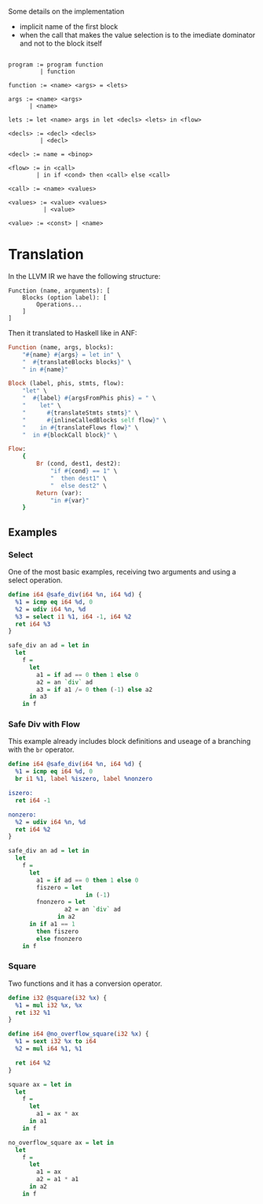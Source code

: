 
Some details on the implementation

* implicit name of the first block
* when the call that makes the value selection is to the imediate dominator and not to the block itself

```

program := program function
         | function

function := <name> <args> = <lets>

args := <name> <args>
      | <name>

lets := let <name> args in let <decls> <lets> in <flow>

<decls> := <decl> <decls>
         | <decl>

<decl> := name = <binop>

<flow> := in <call>
        | in if <cond> then <call> else <call>

<call> := <name> <values>

<values> := <value> <values>
          | <value>

<value> := <const> | <name>

```

# Translation

In the LLVM IR we have the following structure:

```
Function (name, arguments): [
    Blocks (option label): [
        Operations...
    ]
]
```

Then it translated to Haskell like in ANF:

```ruby
Function (name, args, blocks):
    "#{name} #{args} = let in" \
    "  #{translateBlocks blocks}" \
    " in #{name}"

Block (label, phis, stmts, flow):
    "let" \
    "  #{label} #{argsFromPhis phis} = " \
    "    let" \ 
    "      #{translateStmts stmts}" \
    "      #{inlineCalledBlocks self flow}" \
    "    in #{translateFlows flow}" \
    "  in #{blockCall block}" \

Flow:
    {
        Br (cond, dest1, dest2):
            "if #{cond} == 1" \
            "  then dest1" \
            "  else dest2" \
        Return (var):
            "in #{var}"
    }
```

## Examples

### Select

One of the most basic examples, receiving two arguments and using a select operation.

```llvm
define i64 @safe_div(i64 %n, i64 %d) {
  %1 = icmp eq i64 %d, 0
  %2 = udiv i64 %n, %d
  %3 = select i1 %1, i64 -1, i64 %2
  ret i64 %3
}
```

```haskell
safe_div an ad = let in
  let 
    f =
      let
        a1 = if ad == 0 then 1 else 0
        a2 = an `div` ad
        a3 = if a1 /= 0 then (-1) else a2
      in a3
    in f
```

### Safe Div with Flow

This example already includes block definitions and useage of a branching with the `br` operator.

```llvm
define i64 @safe_div(i64 %n, i64 %d) {
  %1 = icmp eq i64 %d, 0
  br i1 %1, label %iszero, label %nonzero

iszero:
  ret i64 -1

nonzero:
  %2 = udiv i64 %n, %d
  ret i64 %2
}
```

```haskell
safe_div an ad = let in
  let 
    f =
      let
        a1 = if ad == 0 then 1 else 0
        fiszero = let
                      in (-1)
        fnonzero = let
                a2 = an `div` ad
              in a2
      in if a1 == 1
        then fiszero
        else fnonzero
    in f
```

### Square

Two functions and it has a conversion operator.

```llvm
define i32 @square(i32 %x) {
  %1 = mul i32 %x, %x
  ret i32 %1
}

define i64 @no_overflow_square(i32 %x) {
  %1 = sext i32 %x to i64
  %2 = mul i64 %1, %1

  ret i64 %2
}
```

```haskell
square ax = let in
  let 
    f =
      let
        a1 = ax * ax
      in a1
    in f

no_overflow_square ax = let in
  let 
    f =
      let
        a1 = ax
        a2 = a1 * a1
      in a2
    in f
```
